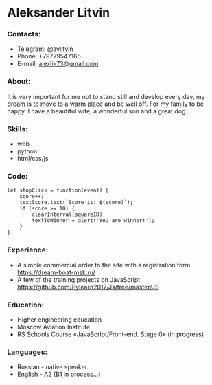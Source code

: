 # Aleksander Litvin

### Contacts:
* Telegram: @avlitvin
* Phone: +79779547165
* E-mail: alexlik73@gmail.com

### About:
It is very important for me not to stand still and develop every day, my dream is to move to a warm place and be well off. For my family to be happy. I have a beautiful wife, a wonderful son and a great dog.

### Skills:
* web
* python
* html/css/js

### Code:
```
let stopClick = function(event) {
	score++;
	textScore.text(`Score is: $(score)`);
	if (score >= 10) {
		clearInterval(squareID);
		textToWinner = alert('You are winner!');
	}
}
```

### Experience:
* A simple commercial order to the site with a registration form
https://dream-boat-msk.ru/ 
* A few of the training projects on JavaScript
https://github.com/Pylearn2017/Js/tree/master/JS

### Education:
* Higher engineering education 
* Moscow Aviation Institute
* RS Schools Course «JavaScript/Front-end. Stage 0» (in progress)


### Languages:
* Russian - native speaker.
* English - A2 (B1 in process…)
